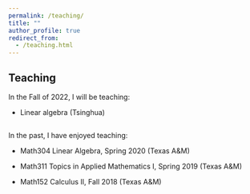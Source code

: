 ```yaml
---
permalink: /teaching/
title: ""
author_profile: true
redirect_from: 
  - /teaching.html
---
```

  
  
## Teaching

In the Fall of 2022, I will be teaching:

* Linear algebra (Tsinghua)  

<hr style="height:1pt; visibility:hidden;" />
  
  
In the past, I have enjoyed teaching:

* Math304 Linear Algebra, Spring 2020 (Texas A&M)

* Math311 Topics in Applied Mathematics I, Spring 2019 (Texas A&M)

* Math152 Calculus II, Fall 2018 (Texas A&M)